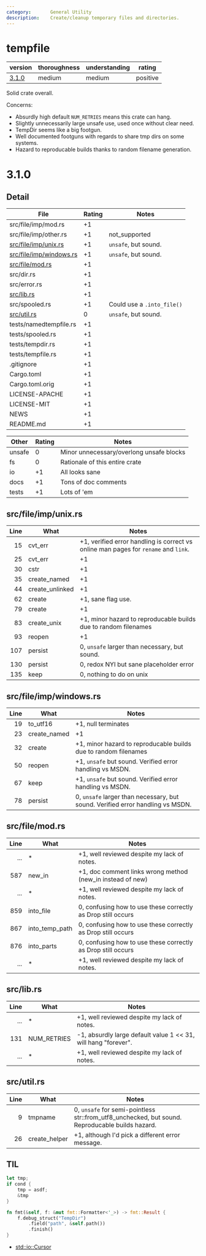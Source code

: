 ```yaml
---
category:       General Utility
description:    Create/cleanup temporary files and directories.
---
```


# tempfile

| version | thoroughness | understanding | rating |
| ------- | ------------ | ------------- | ------ |
| [3.1.0](#3.1.0) | medium | medium | positive

Solid crate overall.

Concerns:
* Absurdly high default `NUM_RETRIES` means this crate can hang.
* Slightly unnecessarily large unsafe use, used once without clear need.
* TempDir seems like a big footgun.
* Well documented footguns with regards to share tmp dirs on some systems.
* Hazard to reproducable builds thanks to random filename generation.

# 3.1.0

Detail
------

| File                                                  | Rating | Notes |
| ----------------------------------------------------- | ------ | ----- |
| src/file/imp/mod.rs                                   | +1    | |
| src/file/imp/other.rs                                 | +1    | not_supported
| [src/file/imp/unix.rs](#src/file/imp/unix.rs)         | +1    | `unsafe`, but sound.
| [src/file/imp/windows.rs](#src/file/imp/windows.rs)   | +1    | `unsafe`, but sound.
| [src/file/mod.rs](#src/file/mod.rs)                   | +1    | |
| src/dir.rs                                            | +1    | |
| src/error.rs                                          | +1    | |
| [src/lib.rs](#src/lib.rs)                             | +1    | |
| src/spooled.rs                                        | +1    | Could use a `.into_file()`
| [src/util.rs](#src/util.rs)                           | 0     | `unsafe`, but sound.
| tests/namedtempfile.rs                                | +1    | |
| tests/spooled.rs                                      | +1    | |
| tests/tempdir.rs                                      | +1    | |
| tests/tempfile.rs                                     | +1    | |
| .gitignore                                            | +1    | |
| Cargo.toml                                            | +1    | |
| Cargo.toml.orig                                       | +1    | |
| LICENSE-APACHE                                        | +1    | |
| LICENSE-MIT                                           | +1    | |
| NEWS                                                  | +1    | |
| README.&#8203;md                                      | +1    | |

| Other     | Rating | Notes |
| --------- | ------ | ----- |
| unsafe    | 0     | Minor unnecessary/overlong unsafe blocks
| fs        | 0     | Rationale of this entire crate
| io        | +1    | All looks sane
| docs      | +1    | Tons of doc comments
| tests     | +1    | Lots of 'em

src/file/imp/unix.rs
--------------------
| Line  | What  | Notes |
| -----:| ----- | ----- |
| 15    | cvt_err           | +1, verified error handling is correct vs online man pages for `rename` and `link`.
| 25    | cvt_err           | +1
| 30    | cstr              | +1
| 35    | create_named      | +1
| 44    | create_unlinked   | +1
| 62    | create            | +1, sane flag use.
| 79    | create            | +1
| 83    | create_unix       | +1, minor hazard to reproducable builds due to random filenames
| 93    | reopen            | +1
| 107   | persist           | 0, `unsafe` larger than necessary, but sound.
| 130   | persist           | 0, redox NYI but sane placeholder error
| 135   | keep              | 0, nothing to do on unix

src/file/imp/windows.rs
-----------------------
| Line  | What  | Notes |
| -----:| ----- | ----- |
| 19    | to_utf16          | +1, null terminates
| 23    | create_named      | +1
| 32    | create            | +1, minor hazard to reproducable builds due to random filenames
| 50    | reopen            | +1, `unsafe` but sound.  Verified error handling vs MSDN.
| 67    | keep              | +1, `unsafe` but sound.  Verified error handling vs MSDN.
| 78    | persist           | 0, `unsafe` larger than necessary, but sound.  Verified error handling vs MSDN.

src/file/mod.rs
---------------
| Line  | What  | Notes |
| -----:| ----- | ----- |
| ...   | \*                | +1, well reviewed despite my lack of notes.
| 587   | new_in            | +1, doc comment links wrong method (new_in instead of new)
| ...   | \*                | +1, well reviewed despite my lack of notes.
| 859   | into_file         | 0, confusing how to use these correctly as Drop still occurs
| 867   | into_temp_path    | 0, confusing how to use these correctly as Drop still occurs
| 876   | into_parts        | 0, confusing how to use these correctly as Drop still occurs
| ...   | \*                | +1, well reviewed despite my lack of notes.

src/lib.rs
----------
| Line  | What  | Notes |
| -----:| ----- | ----- |
| ...   | \*                | +1, well reviewed despite my lack of notes.
| 131   | NUM_RETRIES       | -1, absurdly large default value 1 &lt;&lt; 31, will hang "forever".
| ...   | \*                | +1, well reviewed despite my lack of notes.

src/util.rs
-----------
| Line  | What  | Notes |
| -----:| ----- | ----- |
| 9     | tmpname           | 0, `unsafe` for semi-pointless str::from_utf8_unchecked, but sound.  Reproducable builds hazard.
| 26    | create_helper     | +1, although I'd pick a different error message.

TIL
---
```rust
let tmp;
if cond {
    tmp = asdf;
    &tmp
}
```
```rust
fn fmt(&self, f: &mut fmt::Formatter<'_>) -> fmt::Result {
    f.debug_struct("TempDir")
        .field("path", &self.path())
        .finish()
}
```
* [std::io::Cursor](https://doc.rust-lang.org/std/io/struct.Cursor.html)
